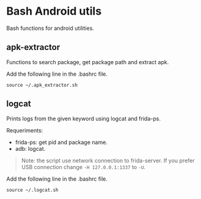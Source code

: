 # Bash Android utils
Bash functions for android utilities.

## apk-extractor
Functions to search package, get package path and extract apk.

Add the following line in the .bashrc file.
```
source ~/.apk_extractor.sh
```

## logcat
Prints logs from the given keyword using logcat and frida-ps.

Requeriments:
- frida-ps: get pid and package name.
- adb: logcat.

>Note: the script use network connection to frida-server. If you prefer USB connection change `-H 127.0.0.1:1337` to `-U`.

Add the following line in the .bashrc file.
```
source ~/.logcat.sh
```
